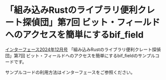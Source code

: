 # 「組み込みRustのライブラリ便利クレート探偵団」第7回 ビット・フィールドへのアクセスを簡単にするbif_field

[インターフェース2024年12月号](https://interface.cqpub.co.jp/magazine/202412/) 「組み込みRustのライブラリ便利クレート探偵団」第7回 ビット・フィールドへのアクセスを簡単にするbif_fieldのサンプルコードです。

サンプルコードの利用方法はインターフェースをご参照ください。
